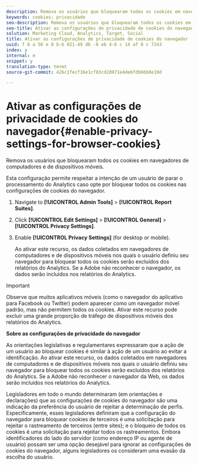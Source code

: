 ```yaml
---
description: Remova os usuários que bloquearam todos os cookies em navegadores de computadores e de dispositivos móveis.
keywords: cookies; privacidade
seo-description: Remova os usuários que bloquearam todos os cookies em navegadores de computadores e de dispositivos móveis.
seo-title: Ativar as configurações de privacidade de cookies do navegador
solution: Marketing Cloud, Analytics, Target, Social
title: Ativar as configurações de privacidade de cookies do navegador
uuid: f 6 a 56 e 8 b-b 021-49 db -8 eb 4-6 c 14 af 0 c 7243
index: y
internal: n
snippet: y
translation-type: tm+mt
source-git-commit: 426c1fecf16e1cf83cd28971e4de6fdb66b0e10d

---
```



# Ativar as configurações de privacidade de cookies do navegador{#enable-privacy-settings-for-browser-cookies}

Remova os usuários que bloquearam todos os cookies em navegadores de computadores e de dispositivos móveis.

Esta configuração permite respeitar a intenção de um usuário de parar o processamento do Analytics caso opte por bloquear todos os cookies nas configurações de cookies do navegador.

1. Navigate to **[!UICONTROL Admin Tools]** &gt; **[!UICONTROL Report Suites]**.
1. Click **[!UICONTROL Edit Settings]** &gt; **[!UICONTROL General]** &gt; **[!UICONTROL Privacy Settings]**.
1. Enable **[!UICONTROL Privacy Settings]** (for desktop or mobile).

   Ao ativar este recurso, os dados coletados em navegadores de computadores e de dispositivos móveis nos quais o usuário definiu seu navegador para bloquear todos os cookies serão excluídos dos relatórios do Analytics. Se a Adobe não reconhecer o navegador, os dados serão incluídos nos relatórios do Analytics.

>[!IMPORTANT]
>
>Observe que muitos aplicativos móveis (como o navegador do aplicativo para Facebook ou Twitter) podem aparecer como um navegador móvel padrão, mas não permitem todos os cookies. Ativar este recurso pode excluir uma grande proporção de tráfego de dispositivos móveis dos relatórios do Analytics.

**Sobre as configurações de privacidade do navegador**

As orientações legislativas e regulamentares expressaram que a ação de um usuário ao bloquear cookies é similar à ação de um usuário ao evitar a identificação. Ao ativar este recurso, os dados coletados em navegadores de computadores e de dispositivos móveis nos quais o usuário definiu seu navegador para bloquear todos os cookies serão excluídos dos relatórios do Analytics. Se a Adobe não reconhecer o navegador da Web, os dados serão incluídos nos relatórios do Analytics.

Legisladores em todo o mundo determinaram (em orientações e declarações) que as configurações de cookies do navegador são uma indicação da preferência do usuário de rejeitar a determinação de perfis. Especificamente, esses legisladores definiram que a configuração do navegador para bloquear cookies de terceiros é uma solicitação para rejeitar o rastreamento de terceiros (entre sites); e o bloqueio de todos os cookies é uma solicitação para rejeitar todos os rastreamentos. Embora identificadores do lado do servidor (como endereço IP ou agente de usuário) possam ser uma opção desejável para ignorar as configurações de cookies do navegador, alguns legisladores os consideram uma evasão da escolha do usuário.